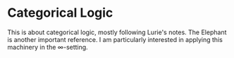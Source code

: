 Categorical Logic
=================

This is about categorical logic, mostly following Lurie's notes. The
Elephant is another important reference. I am particularly interested in
applying this machinery in the $\infty$-setting.
